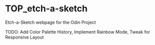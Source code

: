# TOP_etch-a-sketch
Etch-a-Sketch webpage for the Odin Project

 TODO: Add Color Palette History, Implement Rainbow Mode, Tweak for Responsive Layout
